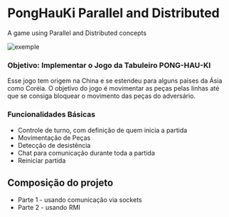 # PongHauKi Parallel and Distributed
A game using Parallel and Distributed concepts

![exemple](https://j.gifs.com/RoAGNw.gif)

### Objetivo: Implementar o Jogo da Tabuleiro PONG-HAU-KI

Esse jogo tem origem na China e se estendeu para alguns países da Ásia como Coréia. O objetivo
do jogo é movimentar as peças pelas linhas até que se consiga bloquear o movimento das peças do
adversário.

### Funcionalidades Básicas

- Controle de turno, com definição de quem inicia a partida
- Movimentação de Peças
- Detecção de desistência
- Chat para comunicação durante toda a partida
- Reiniciar partida

## Composição do projeto
- Parte 1 - usando comunicação via sockets
- Parte 2 - usando RMI